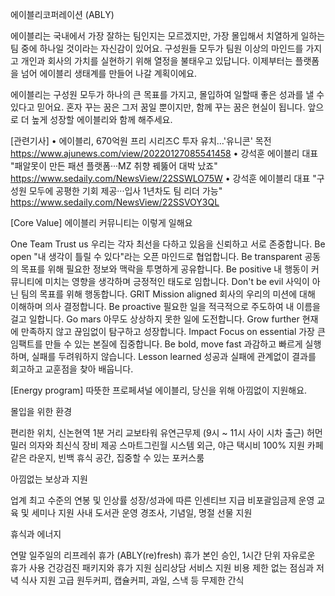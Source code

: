 에이블리코퍼레이션 (ABLY)

에이블리는 국내에서 가장 잘하는 팀인지는 모르겠지만, 가장 몰입해서 치열하게 일하는 팀 중에 하나일 것이라는 자신감이 있어요. 구성원들 모두가 팀원 이상의 마인드를 가지고 개인과 회사의 가치를 실현하기 위해 열정을 불태우고 있답니다. 이제부터는 플랫폼을 넘어 에이블리 생태계를 만들어 나갈 계획이에요.

에이블리는 구성원 모두가 하나의 큰 목표를 가지고, 몰입하여 일할때 좋은 성과를 낼 수 있다고 믿어요.
혼자 꾸는 꿈은 그저 꿈일 뿐이지만, 함께 꾸는 꿈은 현실이 됩니다. 앞으로 더 높게 성장할 에이블리와 함께 해주세요.


[관련기사]
• 에이블리, 670억원 프리 시리즈C 투자 유치…'유니콘' 목전
https://www.ajunews.com/view/20220127085541458
• 강석훈 에이블리 대표 "패알못이 만든 패션 플랫폼···MZ 취향 꿰뚫어 대박 났죠"
https://www.sedaily.com/NewsView/22SSWLO75W
• 강석훈 에이블리 대표 "구성원 모두에 공평한 기회 제공···입사 1년차도 팀 리더 가능"
https://www.sedaily.com/NewsView/22SSVOY3QL



[Core Value] 에이블리 커뮤니티는 이렇게 일해요

One Team
Trust us 우리는 각자 최선을 다하고 있음을 신뢰하고 서로 존중합니다.
Be open "내 생각이 틀릴 수 있다"라는 오픈 마인드로 협업합니다.
Be transparent 공동의 목표를 위해 필요한 정보와 맥락을 투명하게 공유합니다.
Be positive 내 행동이 커뮤니티에 미치는 영향을 생각하며 긍정적인 태도로 임합니다.
Don't be evil 사익이 아닌 팀의 목표를 위해 행동합니다.
GRIT
Mission aligned 회사의 우리의 미션에 대해 이해하며 의사 결정합니다.
Be proactive 필요한 일을 적극적으로 주도하여 내 이름을 걸고 일합니다.
Go mars 아무도 상상하지 못한 일에 도전합니다.
Grow further 현재에 만족하지 않고 끊임없이 탐구하고 성장합니다.
Impact
Focus on essential 가장 큰 임팩트를 만들 수 있는 본질에 집중합니다.
Be bold, move fast 과감하고 빠르게 실행하며, 실패를 두려워하지 않습니다.
Lesson learned 성공과 실패에 관계없이 결과를 회고하고 교훈점을 찾아 배웁니다.




[Energy program] 따뜻한 프로페셔널 에이블리, 당신을 위해 아낌없이 지원해요.

몰입을 위한 환경

편리한 위치, 신논현역 1분 거리 교보타워
유연근무제 (9시 ~ 11시 사이 시차 출근)
허먼밀러 의자와 최신식 장비 제공
스마트그린월 시스템
외근, 야근 택시비 100% 지원
카페같은 라운지, 빈백 휴식 공간, 집중할 수 있는 포커스룸

아낌없는 보상과 지원

업계 최고 수준의 연봉 및 인상률
성장/성과에 따른 인센티브 지급
비포괄임금제 운영
교육 및 세미나 지원
사내 도서관 운영
경조사, 기념일, 명절 선물 지원

휴식과 에너지

연말 일주일의 리프레쉬 휴가 (ABLY(re)fresh)
휴가 본인 승인, 1시간 단위 자유로운 휴가 사용
건강검진 패키지와 휴가 지원
심리상담 서비스 지원
비용 제한 없는 점심과 저녁 식사 지원
고급 원두커피, 캡슐커피, 과일, 스낵 등 무제한 간식